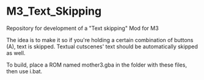 # M3_Text_Skipping
Repository for development of a "Text skipping" Mod for M3

The idea is to make it so if you're holding a certain combination of buttons (A),
text is skipped. Textual cutscenes' text should be automatically skipped as well.

To build, place a ROM named mother3.gba in the folder with these files, then use i.bat.
